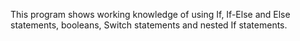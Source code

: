 This program shows working knowledge of using If, If-Else and Else statements, booleans, Switch statements and nested If statements.
